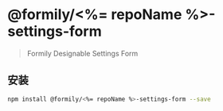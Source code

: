 # @formily/<%= repoName %>-settings-form

> Formily Designable Settings Form

## 安装

```bash
npm install @formily/<%= repoName %>-settings-form --save
```
